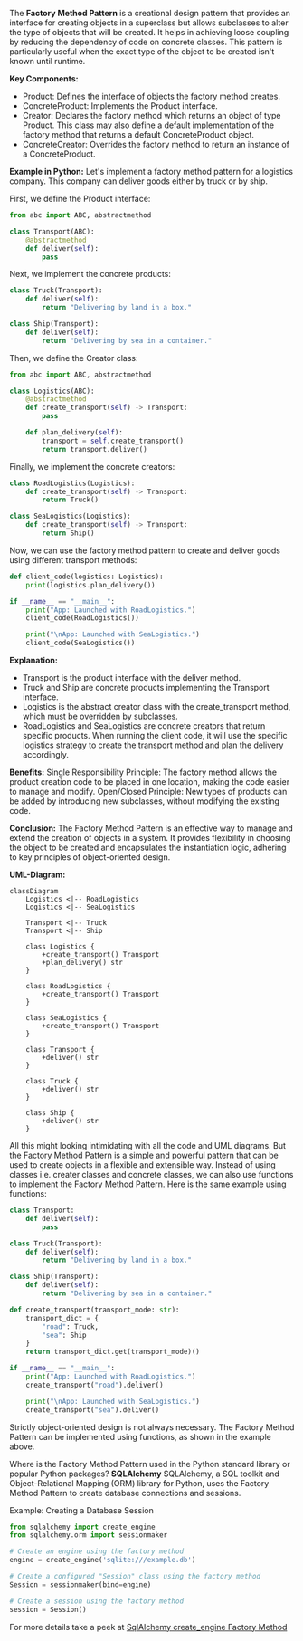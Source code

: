 The **Factory Method Pattern** is a creational design pattern that provides an interface for creating objects in a superclass but allows subclasses to alter the type of objects that will be created. It helps in achieving loose coupling by reducing the dependency of code on concrete classes. This pattern is particularly useful when the exact type of the object to be created isn't known until runtime.

**Key Components:**

- Product: Defines the interface of objects the factory method creates.
- ConcreteProduct: Implements the Product interface.
- Creator: Declares the factory method which returns an object of type Product. This class may also define a default implementation of the factory method that returns a default ConcreteProduct object.
- ConcreteCreator: Overrides the factory method to return an instance of a ConcreteProduct.

**Example in Python:**
Let's implement a factory method pattern for a logistics company. This company can deliver goods either by truck or by ship.

First, we define the Product interface:

```python
from abc import ABC, abstractmethod

class Transport(ABC):
    @abstractmethod
    def deliver(self):
        pass
```

Next, we implement the concrete products:

```python
class Truck(Transport):
    def deliver(self):
        return "Delivering by land in a box."

class Ship(Transport):
    def deliver(self):
        return "Delivering by sea in a container."
```

Then, we define the Creator class:

```python
from abc import ABC, abstractmethod

class Logistics(ABC):
    @abstractmethod
    def create_transport(self) -> Transport:
        pass

    def plan_delivery(self):
        transport = self.create_transport()
        return transport.deliver()
```

Finally, we implement the concrete creators:

```python
class RoadLogistics(Logistics):
    def create_transport(self) -> Transport:
        return Truck()

class SeaLogistics(Logistics):
    def create_transport(self) -> Transport:
        return Ship()

```

Now, we can use the factory method pattern to create and deliver goods using different transport methods:

```python
def client_code(logistics: Logistics):
    print(logistics.plan_delivery())

if __name__ == "__main__":
    print("App: Launched with RoadLogistics.")
    client_code(RoadLogistics())

    print("\nApp: Launched with SeaLogistics.")
    client_code(SeaLogistics())

```

**Explanation:**

- Transport is the product interface with the deliver method.
- Truck and Ship are concrete products implementing the Transport interface.
- Logistics is the abstract creator class with the create_transport method, which must be overridden by subclasses.
- RoadLogistics and SeaLogistics are concrete creators that return specific products.
  When running the client code, it will use the specific logistics strategy to create the transport method and plan the delivery accordingly.

**Benefits:**
Single Responsibility Principle: The factory method allows the product creation code to be placed in one location, making the code easier to manage and modify.
Open/Closed Principle: New types of products can be added by introducing new subclasses, without modifying the existing code.

**Conclusion:**
The Factory Method Pattern is an effective way to manage and extend the creation of objects in a system. It provides flexibility in choosing the object to be created and encapsulates the instantiation logic, adhering to key principles of object-oriented design.

**UML-Diagram:**

```mermaid
classDiagram
    Logistics <|-- RoadLogistics
    Logistics <|-- SeaLogistics

    Transport <|-- Truck
    Transport <|-- Ship

    class Logistics {
        +create_transport() Transport
        +plan_delivery() str
    }

    class RoadLogistics {
        +create_transport() Transport
    }

    class SeaLogistics {
        +create_transport() Transport
    }

    class Transport {
        +deliver() str
    }

    class Truck {
        +deliver() str
    }

    class Ship {
        +deliver() str
    }
```

All this might looking intimidating with all the code and UML diagrams. But the Factory Method Pattern is a simple and powerful pattern that can be used to create objects in a flexible and extensible way. Instead of using classes i.e. creater classes and concrete classes, we can also use functions to implement the Factory Method Pattern. Here is the same example using functions:

```python
class Transport:
    def deliver(self):
        pass

class Truck(Transport):
    def deliver(self):
        return "Delivering by land in a box."

class Ship(Transport):
    def deliver(self):
        return "Delivering by sea in a container."

def create_transport(transport_mode: str):
    transport_dict = {
        "road": Truck,
        "sea": Ship
    }
    return transport_dict.get(transport_mode)()

if __name__ == "__main__":
    print("App: Launched with RoadLogistics.")
    create_transport("road").deliver()

    print("\nApp: Launched with SeaLogistics.")
    create_transport("sea").deliver()
```

Strictly object-oriented design is not always necessary. The Factory Method Pattern can be implemented using functions, as shown in the example above.

Where is the Factory Method Pattern used in the Python standard library or popular Python packages?
**SQLAlchemy**
SQLAlchemy, a SQL toolkit and Object-Relational Mapping (ORM) library for Python, uses the Factory Method Pattern to create database connections and sessions.

Example: Creating a Database Session

```python
from sqlalchemy import create_engine
from sqlalchemy.orm import sessionmaker

# Create an engine using the factory method
engine = create_engine('sqlite:///example.db')

# Create a configured "Session" class using the factory method
Session = sessionmaker(bind=engine)

# Create a session using the factory method
session = Session()

```

For more details take a peek at [SqlAlchemy create_engine Factory Method](https://github.com/zzzeek/sqlalchemy/blob/main/lib/sqlalchemy/engine/create.py)

